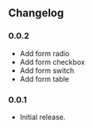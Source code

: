 ## Changelog

### 0.0.2

* Add form radio
* Add form checkbox
* Add form switch
* Add form table

### 0.0.1

* Initial release.
